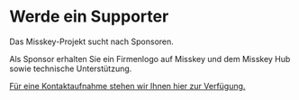 # Werde ein Supporter

Das Misskey-Projekt sucht nach Sponsoren.

Als Sponsor erhalten Sie ein Firmenlogo auf Misskey und dem Misskey Hub sowie technische Unterstützung.

[Für eine Kontaktaufnahme stehen wir Ihnen hier zur Verfügung.](/contact/)
